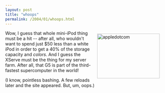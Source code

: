 ```yaml
---
layout: post
title: "whoops"
permalink: /2004/01/whoops.html
---
```


<p><a href="http://sippey.typepad.com/filtered/appledotcom.html" onclick="window.open('http://sippey.typepad.com/filtered/appledotcom.html','popup','width=885,height=635,scrollbars=no,resizable=no,toolbar=no,directories=no,location=no,menubar=no,status=no,left=0,top=0'); return false"><img alt="appledotcom" src="http://sippey.typepad.com/filtered/appledotcom-thumb.gif" width="200" height="143" border="0" align="right" hspace="10" vspace="10" /></a>Wow, I guess that whole mini-iPod thing must be a hit -- after all, who wouldn't want to spend just $50 less than a white iPod in order to get a 40% of the storage capacity and <em>colors</em>.  And I guess the XServe must be the thing for my server farm.  After all, that G5 is part of the third-fastest supercomputer in the world!</p>

<p>(I know, pointless bashing.  A few reloads later and the site appeared.  But, um, oops.)</p>


